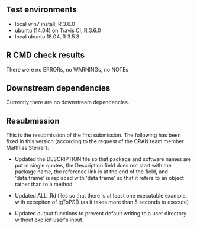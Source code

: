 ## Test environments
* local win7 install, R 3.6.0
* ubuntu (14.04) on Travis CI, R 3.6.0
* local ubuntu 18.04, R 3.5.3

## R CMD check results
There were no ERRORs, no WARNINGs, no NOTEs

## Downstream dependencies
Currently there are no downstream dependencies.

## Resubmission 
This is the resubmission of the first submission. The following has been fixed
in this version (according to the request of the CRAN team member Matthias
Sterrer):

* Updated the DESCRIPTION file so that package and software names are put in 
single quotes, the Description field does not start with the package name, the
reference link is at the end of the field, and 'data.frame' is replaced with
'data frame' so that it refers to an object rather than to a method.

* Updated ALL .Rd files so that there is at least one executable example, with
excepiton of igToPS() (as it takes more than 5 seconds to execute)

* Updated output functions to prevent default writing to a user 
directory without explicit user's input. 

